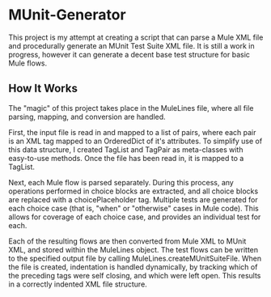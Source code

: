 # MUnit-Generator
This project is my attempt at creating a script that can parse a Mule XML file and procedurally generate an MUnit Test Suite XML file. It is still a work in progress, however it can generate a decent base test structure for basic Mule flows.

## How It Works
The "magic" of this project takes place in the MuleLines file, where all file parsing, mapping, and conversion are handled. 

First, the input file is read in and mapped to a list of pairs, where each pair is an XML tag mapped to an OrderedDict of it's attributes. To simplify use of this data structure, I created TagList and TagPair as meta-classes with easy-to-use methods. Once the file has been read in, it is mapped to a TagList.

Next, each Mule flow is parsed separately. During this process, any operations performed in choice blocks are extracted, and all choice blocks are replaced with a choicePlaceholder tag. Multiple tests are generated for each choice case (that is, "when" or "otherwise" cases in Mule code). This allows for coverage of each choice case, and provides an individual test for each. 

Each of the resulting flows are then converted from Mule XML to MUnit XML, and stored within the MuleLines object. The test flows can be written to the specified output file by calling MuleLines.createMUnitSuiteFile. When the file is created, indentation is handled dynamically, by tracking which of the preceding tags were self closing, and which were left open.  This results in a correctly indented XML file structure.
